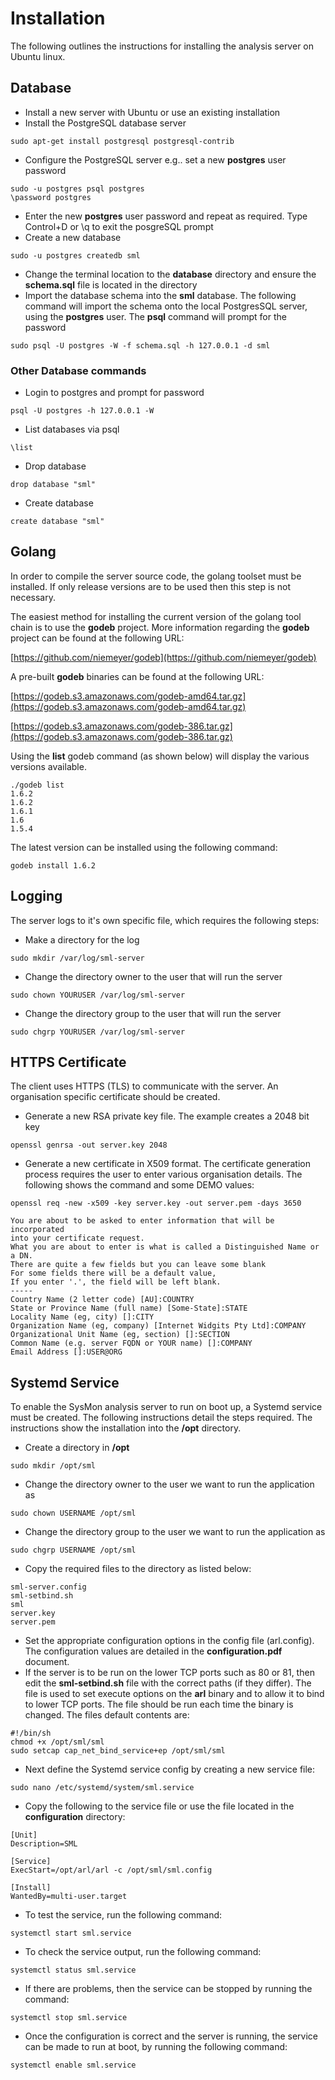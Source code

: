 # Installation

The following outlines the instructions for installing the analysis server on Ubuntu linux.

## Database

- Install a new server with Ubuntu or use an existing installation
- Install the PostgreSQL database server
```
sudo apt-get install postgresql postgresql-contrib
```
- Configure the PostgreSQL server e.g.. set a new **postgres** user password
```
sudo -u postgres psql postgres
\password postgres
```
- Enter the new **postgres** user password and repeat as required. Type Control+D or \q to exit the posgreSQL prompt
- Create a new database
```
sudo -u postgres createdb sml
```
- Change the terminal location to the **database** directory and ensure the **schema.sql** file is located in the directory
- Import the database schema into the **sml** database. The following command will import the schema onto the local PostgresSQL server, using the **postgres** user. The **psql** command will prompt for the password
```
sudo psql -U postgres -W -f schema.sql -h 127.0.0.1 -d sml
```

### Other Database commands

- Login to postgres and prompt for password
```
psql -U postgres -h 127.0.0.1 -W
```
- List databases via psql
```
\list
```
- Drop database
```
drop database "sml"
```
- Create database
```
create database "sml"
```

## Golang

In order to compile the server source code, the golang toolset must be installed. If only release versions are to be used then this step is not necessary.

The easiest method for installing the current version of the golang tool chain is to use the **godeb** project. More information regarding the **godeb** project can be found at the following URL:

[https://github.com/niemeyer/godeb](https://github.com/niemeyer/godeb)

A pre-built **godeb** binaries can be found at the following URL:

[https://godeb.s3.amazonaws.com/godeb-amd64.tar.gz](https://godeb.s3.amazonaws.com/godeb-amd64.tar.gz)

[https://godeb.s3.amazonaws.com/godeb-386.tar.gz](https://godeb.s3.amazonaws.com/godeb-386.tar.gz)

Using the **list** godeb command (as shown below) will display the various versions available.
```
./godeb list
1.6.2
1.6.2
1.6.1
1.6
1.5.4
```
The latest version can be installed using the following command:
```
godeb install 1.6.2
```    

## Logging

The server logs to it's own specific file, which requires the following steps:

- Make a directory for the log
```
sudo mkdir /var/log/sml-server
```
- Change the directory owner to the user that will run the server
```
sudo chown YOURUSER /var/log/sml-server
```
- Change the directory group to the user that will run the server
```
sudo chgrp YOURUSER /var/log/sml-server
```

## HTTPS Certificate

The client uses HTTPS (TLS) to communicate with the server. An organisation specific certificate should be created.
- Generate a new RSA private key file. The example creates a 2048 bit key
```
openssl genrsa -out server.key 2048
```
- Generate a new certificate in X509 format. The certificate generation process requires the user to enter various organisation details. The following shows the command and some DEMO values:
```
openssl req -new -x509 -key server.key -out server.pem -days 3650

You are about to be asked to enter information that will be incorporated
into your certificate request.
What you are about to enter is what is called a Distinguished Name or a DN.
There are quite a few fields but you can leave some blank
For some fields there will be a default value,
If you enter '.', the field will be left blank.
-----
Country Name (2 letter code) [AU]:COUNTRY
State or Province Name (full name) [Some-State]:STATE
Locality Name (eg, city) []:CITY
Organization Name (eg, company) [Internet Widgits Pty Ltd]:COMPANY
Organizational Unit Name (eg, section) []:SECTION
Common Name (e.g. server FQDN or YOUR name) []:COMPANY
Email Address []:USER@ORG
```

## Systemd Service

To enable the SysMon analysis server to run on boot up, a Systemd service must be created. The following instructions detail the steps required. The instructions show the installation into the **/opt** directory.

- Create a directory in **/opt**
```
sudo mkdir /opt/sml
```
- Change the directory owner to the user we want to run the application as
```
sudo chown USERNAME /opt/sml
```
- Change the directory group to the user we want to run the application as
```
sudo chgrp USERNAME /opt/sml
```
- Copy the required files to the directory as listed below:
```
sml-server.config
sml-setbind.sh
sml
server.key
server.pem
```
- Set the appropriate configuration options in the config file (arl.config). The configuration values are detailed in the **configuration.pdf** document.
- If the server is to be run on the lower TCP ports such as 80 or 81, then edit the **sml-setbind.sh** file  with the correct paths (if they differ). The file is used to set execute options on the **arl** binary and to allow it to bind to lower TCP ports. The file should be run each time the binary is changed. The files default contents are:
```
#!/bin/sh
chmod +x /opt/sml/sml
sudo setcap cap_net_bind_service+ep /opt/sml/sml
```
- Next define the Systemd service config by creating a new service file:
```
sudo nano /etc/systemd/system/sml.service
```
- Copy the following to the service file or use the file located in the **configuration** directory:
```
[Unit]
Description=SML

[Service]
ExecStart=/opt/arl/arl -c /opt/sml/sml.config

[Install]
WantedBy=multi-user.target
```
- To test the service, run the following command:
```
systemctl start sml.service
```
- To check the service output, run the following command:
```
systemctl status sml.service
```
- If there are problems, then the service can be stopped by running the command:
```
systemctl stop sml.service
```
- Once the configuration is correct and the server is running, the service can be made to run at boot, by running the following command:
```
systemctl enable sml.service
```
